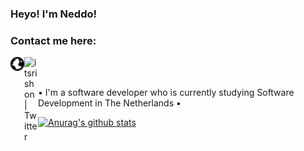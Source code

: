 ### Heyo! I'm Neddo!

### Contact me here:

[<img align="left" alt="neddo.dev" width="22px" src="https://raw.githubusercontent.com/iconic/open-iconic/master/svg/globe.svg" />][website]
[<img align="left" alt="itsrishon | Twitter" width="22px" src="https://cdn.jsdelivr.net/npm/simple-icons@v3/icons/twitter.svg" />][twitter]

[website]: https://neddo.dev
[twitter]: https://twitter.com/realneddo
<br />
<br />

• I'm a software developer who is currently studying Software Development in The Netherlands •

[![Anurag's github stats](https://github-readme-stats.vercel.app/api?username=neddoo)](https://github.com/anuraghazra/github-readme-stats)
